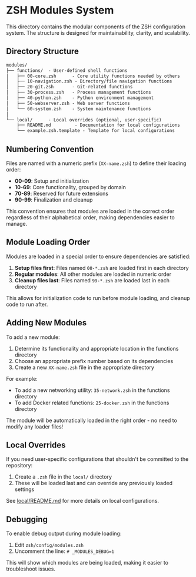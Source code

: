 # ZSH Modules System

This directory contains the modular components of the ZSH configuration system. The structure is designed for maintainability, clarity, and scalability.

## Directory Structure

```markdown
modules/
├── functions/  - User-defined shell functions
│   ├── 00-core.zsh      - Core utility functions needed by others
│   ├── 10-navigation.zsh - Directory/file navigation functions
│   ├── 20-git.zsh       - Git-related functions
│   ├── 30-process.zsh   - Process management functions
│   ├── 40-python.zsh    - Python environment management
│   ├── 50-webserver.zsh - Web server functions
│   └── 60-system.zsh    - System maintenance functions
│
└── local/      - Local overrides (optional, user-specific)
    ├── README.md         - Documentation for local configurations
    └── example.zsh.template - Template for local configurations
```

## Numbering Convention

Files are named with a numeric prefix (`XX-name.zsh`) to define their loading order:

- **00-09**: Setup and initialization
- **10-69**: Core functionality, grouped by domain
- **70-89**: Reserved for future extensions
- **90-99**: Finalization and cleanup

This convention ensures that modules are loaded in the correct order regardless of their alphabetical order, making dependencies easier to manage.

## Module Loading Order

Modules are loaded in a special order to ensure dependencies are satisfied:

1. **Setup files first**: Files named `00-*.zsh` are loaded first in each directory
2. **Regular modules**: All other modules are loaded in numeric order
3. **Cleanup files last**: Files named `99-*.zsh` are loaded last in each directory

This allows for initialization code to run before module loading, and cleanup code to run after.

## Adding New Modules

To add a new module:

1. Determine its functionality and appropriate location in the functions directory
2. Choose an appropriate prefix number based on its dependencies
3. Create a new `XX-name.zsh` file in the appropriate directory

For example:

- To add a new networking utility: `35-network.zsh` in the functions directory
- To add Docker related functions: `25-docker.zsh` in the functions directory

The module will be automatically loaded in the right order - no need to modify any loader files!

## Local Overrides

If you need user-specific configurations that shouldn't be committed to the repository:

1. Create a `.zsh` file in the `local/` directory
2. These will be loaded last and can override any previously loaded settings

See [local/README.md](local/README.md) for more details on local configurations.

## Debugging

To enable debug output during module loading:

1. Edit `zsh/config/modules.zsh`
2. Uncomment the line: `# _MODULES_DEBUG=1`

This will show which modules are being loaded, making it easier to troubleshoot issues.
